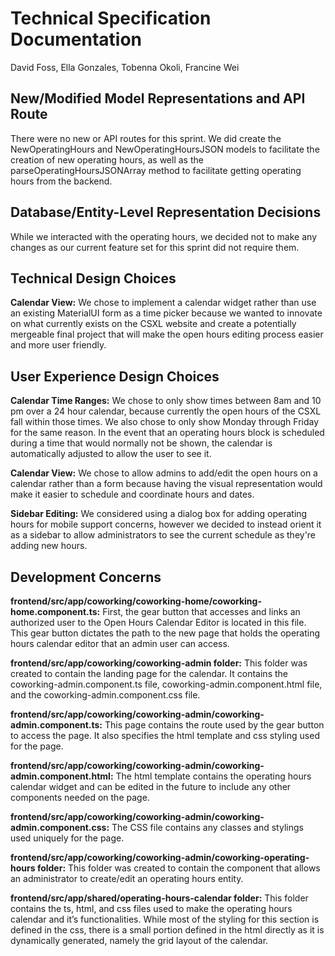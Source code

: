 # Technical Specification Documentation

David Foss, Ella Gonzales, Tobenna Okoli, Francine Wei

## New/Modified Model Representations and API Route

There were no new or API routes for this sprint. We did create the NewOperatingHours and NewOperatingHoursJSON models to facilitate the creation of new operating hours, as well as the parseOperatingHoursJSONArray method to facilitate getting operating hours from the backend.

## Database/Entity-Level Representation Decisions

While we interacted with the operating hours, we decided not to make any changes as our current feature set for this sprint did not require them.

## Technical Design Choices

**Calendar View:** We chose to implement a calendar widget rather than use an existing MaterialUI form as a time picker because we wanted to innovate on what currently exists on the CSXL website and create a potentially mergeable final project that will make the open hours editing process easier and more user friendly.

## User Experience Design Choices

**Calendar Time Ranges:** We chose to only show times between 8am and 10 pm over a 24 hour calendar, because currently the open hours of the CSXL fall within those times. We also chose to only show Monday through Friday for the same reason. In the event that an operating hours block is scheduled during a time that would normally not be shown, the calendar is automatically adjusted to allow the user to see it.

**Calendar View:** We chose to allow admins to add/edit the open hours on a calendar rather than a form because having the visual representation would make it easier to schedule and coordinate hours and dates.

**Sidebar Editing:** We considered using a dialog box for adding operating hours for mobile support concerns, however we decided to instead orient it as a sidebar to allow administrators to see the current schedule as they're adding new hours.

## Development Concerns

**frontend/src/app/coworking/coworking-home/coworking-home.component.ts:** First, the gear button that accesses and links an authorized user to the Open Hours Calendar Editor is located in this file. This gear button dictates the path to the new page that holds the operating hours calendar editor that an admin user can access.

**frontend/src/app/coworking/coworking-admin folder:** This folder was created to contain the landing page for the calendar. It contains the coworking-admin.component.ts file, coworking-admin.component.html file, and the coworking-admin.component.css file.

**frontend/src/app/coworking/coworking-admin/coworking-admin.component.ts:** This page contains the route used by the gear button to access the page. It also specifies the html template and css styling used for the page.

**frontend/src/app/coworking/coworking-admin/coworking-admin.component.html:** The html template contains the operating hours calendar widget and can be edited in the future to include any other components needed on the page.

**frontend/src/app/coworking/coworking-admin/coworking-admin.component.css:** The CSS file contains any classes and stylings used uniquely for the page.

**frontend/src/app/coworking/coworking-admin/coworking-operating-hours folder:** This folder was created to contain the component that allows an administrator to create/edit an operating hours entity.

**frontend/src/app/shared/operating-hours-calendar folder:** This folder contains the ts, html, and css files used to make the operating hours calendar and it’s functionalities.
While most of the styling for this section is defined in the css, there is a small portion defined in the html directly as it is dynamically generated, namely the grid layout of the calendar.
